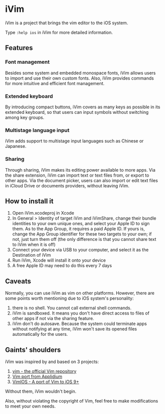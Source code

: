 # iVim

iVim is a project that brings the vim editor to the iOS system.

Type `:help ios` in iVim for more detailed information.

## Features

### Font management

Besides some system and embedded monospace fonts, iVim allows users to import and use their own custom fonts.
Also, iVim provides commands for more intuitive and efficient font management.

### Extended keyboard

By introducing compact buttons, iVim covers as many keys as possible in its extended keyboard, so that users can input symbols without switching among key groups.

### Multistage language input

iVim adds support to multistage input languages such as Chinese or Japanese. 

### Sharing

Through sharing, iVim makes its editing power available to more apps.
Via the share extension, iVim can import text or text files from, or export to other apps.
Via the document picker, users can also import or edit text files in iCloud Drive or documents providers, without leaving iVim.


## How to install it

1. Open iVim.xcodeproj in Xcode
2. In General > Identity of target iVim and iVimShare, change their bundle identities to your own unique ones, and select your Apple ID to sign them. As to the App Group, it requires a paid Apple ID. If yours is, change the App Group identifier for these two targets to your own; if not, just turn them off (the only difference is that you cannot share text to iVim when it is off)
3. Connect your device via USB to your computer, and select it as the Destination of iVim
4. Run iVim, Xcode will install it onto your device
5. A free Apple ID may need to do this every 7 days

## Caveats

Normally, you can use iVim as vim on other platforms.
However, there are some points worth mentioning due to iOS system's personality:
1. there is no shell. You cannot call external shell commands.
2. iVim is sandboxed. It means you don't have direct access to files of other apps if not via the sharing feature.
3. iVim don't do autosave. Because the system could terminate apps without notifying at any time, iVim won't save its opened files automatically for the users.

## Gaints' shoulders

iVim was inspired by and based on 3 projects:
1. [vim - the official Vim repository](https://github.com/vim/vim)
2. [Vim port from Applidium](https://github.com/applidium/Vim)
3. [VimIOS - A port of Vim to iOS 9+](https://github.com/larki/VimIOS)

Without them, iVim wouldn't begin.

Also, without violating the copyright of Vim, feel free to make modifications to meet your own needs.

